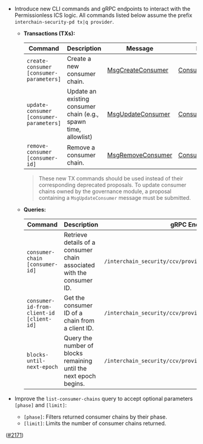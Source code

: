 - Introduce new CLI commands and gRPC endpoints to interact with the Permissionless ICS logic. All commands listed below assume the prefix `interchain-security-pd tx|q provider`.

  - **Transactions (TXs):**

    | Command                                | Description                                                   |   Message                                                                                                 | Replaces Proposal              |
    |----------------------------------------|---------------------------------------------------------------  |---------------------------------------------------------------------------------------------------------|--------------------------------|
    | `create-consumer [consumer-parameters]`| Create a new consumer chain.                                   | [MsgCreateConsumer](https://github.com/cosmos/interchain-security/blob/feat/permissionless/proto/interchain_security/ccv/provider/v1/tx.proto#L360) |   [ConsumerAdditionProposal](https://github.com/cosmos/interchain-security/blob/feat/permissionless/proto/interchain_security/ccv/provider/v1/provider.proto#L31)            |
    | `update-consumer [consumer-parameters]`| Update an existing consumer chain (e.g., spawn time, allowlist)| [MsgUpdateConsumer](https://github.com/cosmos/interchain-security/blob/feat/permissionless/proto/interchain_security/ccv/provider/v1/tx.proto#L382) |   [ConsumerModificationProposal](https://github.com/cosmos/interchain-security/blob/feat/permissionless/proto/interchain_security/ccv/provider/v1/provider.proto#L140)        |
    | `remove-consumer [consumer-id]`        | Remove a consumer chain.                                       | [MsgRemoveConsumer](https://github.com/cosmos/interchain-security/blob/feat/permissionless/proto/interchain_security/ccv/provider/v1/tx.proto#L226) |   [ConsumerRemovalProposal](https://github.com/cosmos/interchain-security/blob/feat/permissionless/proto/interchain_security/ccv/provider/v1/provider.proto#L122)             |

    > These new TX commands should be used instead of their corresponding deprecated proposals. To update consumer chains owned by the governance module, a proposal containing a `MsgUpdateConsumer` message must be submitted.

  - **Queries:**

    | Command                                 | Description                                                      | gRPC   Endpoint                                         |
    |-----------------------------------------|------------------------------------------------------------------  |------------------------------------------------------|
    | `consumer-chain [consumer-id]`          | Retrieve details of a consumer chain associated with the consumer ID. | `/interchain_security/ccv/provider/consumer_chains`   |
    | `consumer-id-from-client-id [client-id]`| Get the consumer ID of a chain from a client ID.                  | `/interchain_security/ccv/provider/consumer_id/{client_id}` |
    | `blocks-until-next-epoch`               | Query the number of blocks remaining until the next epoch begins. | `/interchain_security/ccv/provider/blocks_until_next_epoch` |

- Improve the `list-consumer-chains` query to accept optional parameters `[phase]` and `[limit]`:
  - `[phase]`: Filters returned consumer chains by their phase.
  - `[limit]`: Limits the number of consumer chains returned.  

([\#2171](https://github.com/cosmos/interchain-security/pull/2171))

